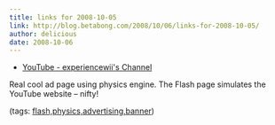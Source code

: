 ```yaml
---
title: links for 2008-10-05
link: http://blog.betabong.com/2008/10/06/links-for-2008-10-05/
author: delicious
date: 2008-10-06
---
```



* [YouTube - experiencewii's Channel](http://www.youtube.com/experiencewii)

Real cool ad page using physics engine. The Flash page simulates the YouTube website – nifty!

(tags: [flash,physics,advertising,banner](http://delicious.com/sok/flash%2Cphysics%2Cadvertising%2Cbanner))

